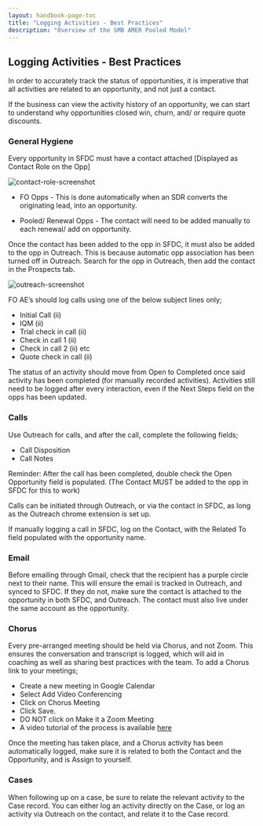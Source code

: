 ```yaml
---
layout: handbook-page-toc
title: "Logging Activities - Best Practices"
description: "Overview of the SMB AMER Pooled Model"
---
```


## Logging Activities - Best Practices

In order to accurately track the status of opportunities, it is imperative that all activities are related to an opportunity, and not just a contact.

If the business can view the activity history of an opportunity, we can start to understand why opportunities closed win, churn, and/ or require quote discounts.

### General Hygiene

Every opportunity in SFDC must have a contact attached [Displayed as Contact Role on the Opp]

![contact-role-screenshot](/source/images/sales/contact.role.png)

- FO Opps - This is done automatically when an SDR converts the originating lead, into an opportunity. 

- Pooled/ Renewal Opps - The contact will need to be added manually to each renewal/ add on opportunity.

Once the contact has been added to the opp in SFDC, it must also be added to the opp in Outreach.  This is because automatic opp association has been turned off in Outreach. Search for the opp in Outreach, then add the contact in the Prospects tab. 

![outreach-screenshot](/source/images/sales/outreach.png)

FO AE’s should log calls using one of the below subject lines only;
- Initial Call (ii)
- IQM (ii)
- Trial check in call (ii)
- Check in call 1 (ii)
- Check in call 2 (ii) etc
- Quote check in call (ii)

The status of an activity should move from Open to Completed once said activity has been completed (for manually recorded activities).
Activities still need to be logged after every interaction, even if the Next Steps field on the opps has been updated. 


### Calls

Use Outreach for calls, and after the call, complete the following fields;

- Call Disposition
- Call Notes

Reminder: After the call has been completed, double check the Open Opportunity field is populated. (The Contact MUST be added to the opp in SFDC for this to work)

Calls can be initiated through Outreach, or via the contact in SFDC, as long as the Outreach chrome extension is set up. 

If manually logging a call in SFDC, log on the Contact, with the Related To field populated with the opportunity name.

### Email

Before emailing through Gmail, check that the recipient has a purple circle next to their name.  This will ensure the email is tracked in Outreach, and synced to SFDC.  If they do not, make sure the contact is attached to the opportunity in both SFDC, and Outreach.  The contact must also live under the same account as the opportunity.  

### Chorus

Every pre-arranged meeting should be held via Chorus, and not Zoom.  This ensures the conversation and transcript is logged, which will aid in coaching as well as sharing best practices with the team. To add a Chorus link to your meetings;

- Create a new meeting in Google Calendar
- Select Add Video Conferencing
- Click on Chorus Meeting
- Click Save.  
- DO NOT click on Make it a Zoom Meeting
- A video tutorial of the process is available [here](https://share.vidyard.com/watch/3oLfPExn1uGA52JHWJuLBD)


Once the meeting has taken place, and a Chorus activity has been automatically logged, make sure it is related to both the Contact and the Opportunity, and is Assign to yourself.

### Cases

When following up on a case, be sure to relate the relevant activity to the Case record.  You can either log an activity directly on the Case, or log an activity via Outreach on the contact, and relate it to the Case record.  


